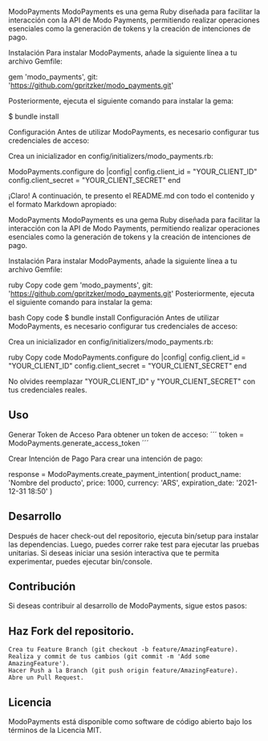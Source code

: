 ModoPayments
ModoPayments es una gema Ruby diseñada para facilitar la interacción con la API de Modo Payments, permitiendo realizar operaciones esenciales como la generación de tokens y la creación de intenciones de pago.

Instalación
Para instalar ModoPayments, añade la siguiente línea a tu archivo Gemfile:

gem 'modo_payments', git: 'https://github.com/gpritzker/modo_payments.git'

Posteriormente, ejecuta el siguiente comando para instalar la gema:

$ bundle install

Configuración
Antes de utilizar ModoPayments, es necesario configurar tus credenciales de acceso:

Crea un inicializador en config/initializers/modo_payments.rb:

ModoPayments.configure do |config|
  config.client_id = "YOUR_CLIENT_ID"
  config.client_secret = "YOUR_CLIENT_SECRET"
end


¡Claro! A continuación, te presento el README.md con todo el contenido y el formato Markdown apropiado:

ModoPayments
ModoPayments es una gema Ruby diseñada para facilitar la interacción con la API de Modo Payments, permitiendo realizar operaciones esenciales como la generación de tokens y la creación de intenciones de pago.

Instalación
Para instalar ModoPayments, añade la siguiente línea a tu archivo Gemfile:

ruby
Copy code
gem 'modo_payments', git: 'https://github.com/gpritzker/modo_payments.git'
Posteriormente, ejecuta el siguiente comando para instalar la gema:

bash
Copy code
$ bundle install
Configuración
Antes de utilizar ModoPayments, es necesario configurar tus credenciales de acceso:

Crea un inicializador en config/initializers/modo_payments.rb:

ruby
Copy code
ModoPayments.configure do |config|
  config.client_id = "YOUR_CLIENT_ID"
  config.client_secret = "YOUR_CLIENT_SECRET"
end

No olvides reemplazar "YOUR_CLIENT_ID" y "YOUR_CLIENT_SECRET" con tus credenciales reales.


## Uso
Generar Token de Acceso
Para obtener un token de acceso:
´´´
token = ModoPayments.generate_access_token
´´´

Crear Intención de Pago
Para crear una intención de pago:

response = ModoPayments.create_payment_intention(
  product_name: 'Nombre del producto',
  price: 1000,
  currency: 'ARS',
  expiration_date: '2021-12-31 18:50'
)

## Desarrollo
Después de hacer check-out del repositorio, ejecuta bin/setup para instalar las dependencias. Luego, puedes correr rake test para ejecutar las pruebas unitarias. Si deseas iniciar una sesión interactiva que te permita experimentar, puedes ejecutar bin/console.

## Contribución
Si deseas contribuir al desarrollo de ModoPayments, sigue estos pasos:

## Haz Fork del repositorio.
    Crea tu Feature Branch (git checkout -b feature/AmazingFeature).
    Realiza y commit de tus cambios (git commit -m 'Add some AmazingFeature').
    Hacer Push a la Branch (git push origin feature/AmazingFeature).
    Abre un Pull Request.
## Licencia
ModoPayments está disponible como software de código abierto bajo los términos de la Licencia MIT.
